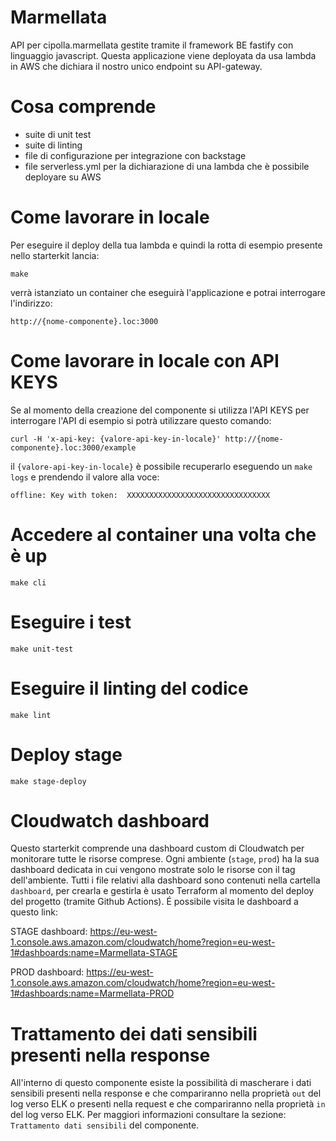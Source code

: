 # Marmellata

API per cipolla.marmellata gestite tramite il framework BE fastify con linguaggio javascript. Questa applicazione viene deployata da usa lambda in AWS che dichiara il nostro unico endpoint su API-gateway.

# Cosa comprende

* suite di unit test
* suite di linting
* file di configurazione per integrazione con backstage
* file serverless.yml per la dichiarazione di una lambda che è possibile deployare su AWS

# Come lavorare in locale

Per eseguire il deploy della tua lambda e quindi la rotta di esempio presente nello starterkit lancia:

```
make
```

verrà istanziato un container che eseguirà l'applicazione e potrai interrogare l'indirizzo: 

```
http://{nome-componente}.loc:3000
```

# Come lavorare in locale con API KEYS

Se al momento della creazione del componente si utilizza l'API KEYS per interrogare l'API di esempio si potrà utilizzare questo comando:

```
curl -H 'x-api-key: {valore-api-key-in-locale}' http://{nome-componente}.loc:3000/example
```

il `{valore-api-key-in-locale}` è possibile recuperarlo eseguendo un `make logs` e prendendo il valore alla voce:

```
offline: Key with token:  XXXXXXXXXXXXXXXXXXXXXXXXXXXXXXXX
```

# Accedere al container una volta che è up

```
make cli
```

# Eseguire i test

```
make unit-test
```

# Eseguire il linting del codice

```
make lint
```

# Deploy stage

```
make stage-deploy
```

# Cloudwatch dashboard

Questo starterkit comprende una dashboard custom di Cloudwatch per monitorare tutte le risorse comprese. Ogni ambiente (`stage`, `prod`) ha la sua dashboard dedicata in cui vengono mostrate solo le risorse con il tag dell'ambiente. Tutti i file relativi alla dashboard sono contenuti nella cartella `dashboard`, per crearla e gestirla è usato Terraform al momento del deploy del progetto (tramite Github Actions).
É possibile visita le dashboard a questo link:

STAGE dashboard:
https://eu-west-1.console.aws.amazon.com/cloudwatch/home?region=eu-west-1#dashboards:name=Marmellata-STAGE

PROD dashboard:
https://eu-west-1.console.aws.amazon.com/cloudwatch/home?region=eu-west-1#dashboards:name=Marmellata-PROD

# Trattamento dei dati sensibili presenti nella response

All'interno di questo componente esiste la possibilità di mascherare i dati sensibili presenti nella response e che compariranno nella proprietà `out` del log verso ELK
o presenti nella request e che compariranno nella proprietà `in` del log verso ELK.
Per maggiori informazioni consultare la sezione: `Trattamento dati sensibili` del componente.
